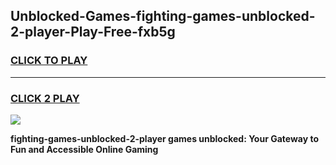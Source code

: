 
## Unblocked-Games-fighting-games-unblocked-2-player-Play-Free-fxb5g
<h3>
<a href="https://premium76.site?title=fighting-games-unblocked-2-player&ref=23A">CLICK TO PLAY</a></h3>
<hr>

<h3>
<a href="https://premium76.site?title=fighting-games-unblocked-2-player&ref=23A">CLICK 2 PLAY</a>
  
</h3>

<a href="https://premium76.site?title=fighting-games-unblocked-2-player&ref=23A"><img src="https://clearcache.store/games.png"></a>


**fighting-games-unblocked-2-player games unblocked: Your Gateway to Fun and Accessible Online Gaming**
